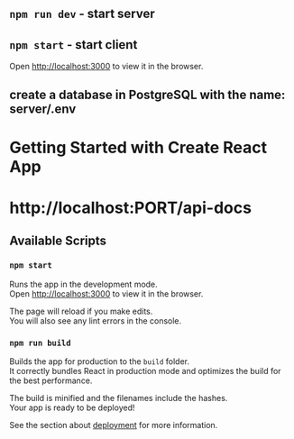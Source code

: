 ## `npm run dev` - start server

## `npm start` - start client
Open [http://localhost:3000](http://localhost:3000) to view it in the browser.
## create a database in PostgreSQL with the name: server/.env

# Getting Started with Create React App

# http://localhost:PORT/api-docs


## Available Scripts

### `npm start`

Runs the app in the development mode.\
Open [http://localhost:3000](http://localhost:3000) to view it in the browser.

The page will reload if you make edits.\
You will also see any lint errors in the console.

### `npm run build`

Builds the app for production to the `build` folder.\
It correctly bundles React in production mode and optimizes the build for the best performance.

The build is minified and the filenames include the hashes.\
Your app is ready to be deployed!

See the section about [deployment](https://facebook.github.io/create-react-app/docs/deployment) for more information.

